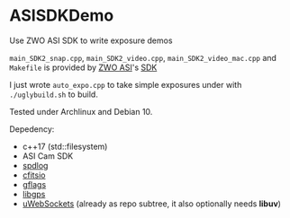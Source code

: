 # ASISDKDemo
Use ZWO ASI SDK to write exposure demos

`main_SDK2_snap.cpp`, `main_SDK2_video.cpp`, `main_SDK2_video_mac.cpp` and `Makefile` is provided by [ZWO ASI](http://zwoasi.com/software)'s [SDK](http://zwoasi.com/softwares/ASI_linux_mac_SDK_V1.13.0930.tar.bz2)

I just wrote `auto_expo.cpp` to take simple exposures under with `./uglybuild.sh` to build.

Tested under Archlinux and Debian 10.

Depedency:
- c++17 (std::filesystem)
- ASI Cam SDK
- [spdlog](https://github.com/gabime/spdlog)
- [cfitsio](https://heasarc.gsfc.nasa.gov/fitsio/)
- [gflags](https://github.com/gflags/gflags)
- [libgps](https://gpsd.gitlab.io/gpsd/)
- [uWebSockets](https://www.cnblogs.com/baldermurphy/p/9759660.html) (already as repo subtree, it also optionally needs **libuv**)
